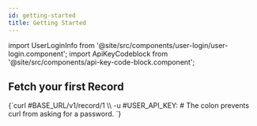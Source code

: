 ```yaml
---
id: getting-started
title: Getting Started
---
```


import UserLoginInfo from '@site/src/components/user-login/user-login.component';
import ApiKeyCodeblock from '@site/src/components/api-key-code-block.component';

<UserLoginInfo></UserLoginInfo>

## Fetch your first Record

<ApiKeyCodeblock language="shell">
{`curl #BASE_URL/v1/record/1 \\
  -u #USER_API_KEY:
# The colon prevents curl from asking for a password.
`}
</ApiKeyCodeblock>

